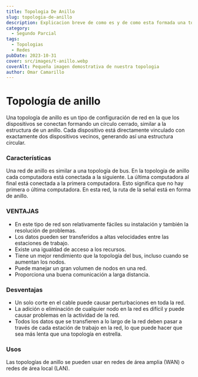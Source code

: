 ```yaml
---
title: Topologia De Anillo
slug: topologia-de-anillo
description: Explicacion breve de como es y de como esta formada una topologia anillo de red
category:
  - Segundo Parcial
tags:
  - Topologias 
  - Redes
pubDate: 2023-10-31
cover: src/images/t-anillo.webp
coverAlt: Pequeña imagen demostrativa de nuestra topologia
author: Omar Camarillo
---
```


# Topología de anillo
Una topología de anillo es un tipo de configuración de red en la que los dispositivos se
conectan formando un círculo cerrado, similar a la estructura de un anillo. Cada dispositivo
está directamente vinculado con exactamente dos dispositivos vecinos, generando así una
estructura circular.

### Características
Una red de anillo es similar a una topología de bus. En la topología de anillo cada
computadora está conectada a la siguiente. La última computadora al final está conectada a
la primera computadora. Esto significa que no hay primera o última computadora. En esta
red, la ruta de la señal está en forma de anillo.

### VENTAJAS
- En este tipo de red son relativamente fáciles su instalación y también la resolución de
problemas.
- Los datos pueden ser transferidos a altas velocidades entre las estaciones de trabajo.
- Existe una igualdad de acceso a los recursos.
- Tiene un mejor rendimiento que la topología del bus, incluso cuando se aumentan los
nodos.
- Puede manejar un gran volumen de nodos en una red.
- Proporciona una buena comunicación a larga distancia.

### Desventajas
- Un solo corte en el cable puede causar perturbaciones en toda la red.
- La adición o eliminación de cualquier nodo en la red es difícil y puede causar problemas
en la actividad de la red.
- Todos los datos que se transfieren a lo largo de la red deben pasar a través de cada
estación de trabajo en la red, lo que puede hacer que sea más lenta que una topología en
estrella.

### Usos
Las topologías de anillo se pueden usar en redes de área amplia (WAN) o redes de área
local (LAN).